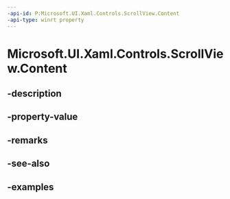 ```yaml
---
-api-id: P:Microsoft.UI.Xaml.Controls.ScrollView.Content
-api-type: winrt property
---
```


# Microsoft.UI.Xaml.Controls.ScrollView.Content

<!--
public Windows.UI.Xaml.UIElement Content { get; set; }
-->


## -description

## -property-value

## -remarks

## -see-also

## -examples


